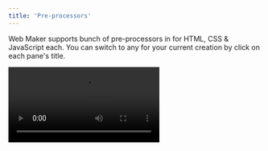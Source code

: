 ```yaml
---
title: 'Pre-processors'
---
```


Web Maker supports bunch of pre-processors in for HTML, CSS & JavaScript each. You can switch to any for your current creation by click on each pane's title.

<video src="./images/switching-preprocessor.mp4" loop autoplay></video>
